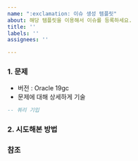 ```yaml
---
name: ":exclamation: 이슈 생성 템플릿"
about: 해당 템플릿을 이용해서 이슈를 등록하세요.
title: ''
labels: ''
assignees: ''

---
```


### 1. 문제
+ 버전 : Oracle 19gc 
+ 문제에 대해 상세하게 기술
```SQL
-- 쿼리 기입
```

### 2. 시도해본 방법

### 참조

